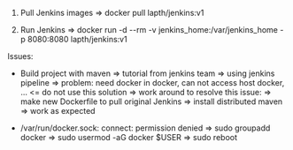 1. Pull Jenkins images
  => docker pull lapth/jenkins:v1

2. Run Jenkins
  => docker run -d --rm -v jenkins_home:/var/jenkins_home -p 8080:8080 lapth/jenkins:v1

Issues:
- Build project with maven
  => tutorial from jenkins team
    => using jenkins pipeline
      => problem: need docker in docker, can not access host docker, ... <= do not use this solution
  => work around to resolve this issue: 
    => make new Dockerfile to pull original Jenkins
    => install distributed maven
      => work as expected
  
- /var/run/docker.sock: connect: permission denied
  => sudo groupadd docker
  => sudo usermod -aG docker $USER
  => sudo reboot
